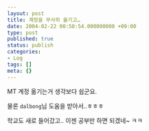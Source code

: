 ```yaml
---
layout: post
title: 계정을 무사히 옮기고…
date: 2004-02-22 00:50:54.000000000 +09:00
type: post
published: true
status: publish
categories:
- Log
tags: []
meta: {}
---
```


MT 계정 옮기는거 생각보다 쉽군요.


물론 `dalbong`님 도움을 받아서..ㅎㅎㅎ

학교도 새로 들어갔고.. 이젠 공부만 하면 되겠네~ ㅋㅋ
